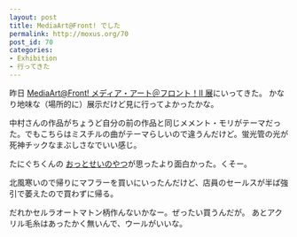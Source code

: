 ```yaml
---
layout: post
title: MediaArt@Front! でした
permalink: http://moxus.org/70
post_id: 70
categories: 
- Exhibition
- 行ってきた
---
```


昨日
[MediaArt@Front! メディア・アート＠フロント！Ⅱ 展](http://netarts.org/dic08/at_front_08/)にいってきた。
かなり地味な（場所的に）展示だけど見に行ってよかったかな。

中村さんの作品がちょうど自分の前の作品と同じメメント・モリがテーマだった。でもこちらはミスチルの曲がテーマらしいので違うんだけど。蛍光管の光が死神チックなまぶしさなでいい感じ。

たにぐちくんの
[おっとせいのやつ](http://vimeo.com/2058317?pg=embed&sec=2058317)が思ったより面白かった。くそー。

北風寒いので帰りにマフラーを買いにいったんだけど、店員のセールスが半ば強引で萎えたので買わずに帰る。

だれかセルラオートマトン柄作んないかなー。ぜったい買うんだが。
あとアクリル毛糸はあったかく無いんで、ウールがいいな。